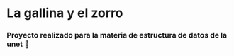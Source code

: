 # La gallina y el zorro
### Proyecto realizado para la materia de estructura de datos de la unet :school:
